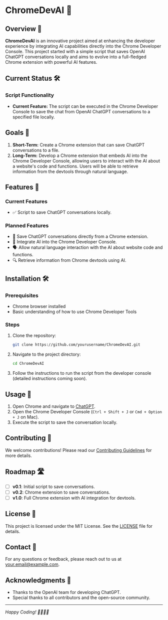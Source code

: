# ChromeDevAI 🚀

## Overview 📖
**ChromeDevAI** is an innovative project aimed at enhancing the developer experience by integrating AI capabilities directly into the Chrome Developer Console. This project started with a simple script that saves OpenAI ChatGPT conversations locally and aims to evolve into a full-fledged Chrome extension with powerful AI features.

## Current Status 🛠️
### Script Functionality
- **Current Feature:** The script can be executed in the Chrome Developer Console to save the chat from OpenAI ChatGPT conversations to a specified file locally.

## Goals 🎯
1. **Short-Term:** Create a Chrome extension that can save ChatGPT conversations to a file.
2. **Long-Term:** Develop a Chrome extension that embeds AI into the Chrome Developer Console, allowing users to interact with the AI about a website's code and functions. Users will be able to retrieve information from the devtools through natural language.

## Features 🌟
### Current Features
- ✅ Script to save ChatGPT conversations locally.

### Planned Features
- 📂 Save ChatGPT conversations directly from a Chrome extension.
- 🤖 Integrate AI into the Chrome Developer Console.
- 🗣️ Allow natural language interaction with the AI about website code and functions.
- 🔍 Retrieve information from Chrome devtools using AI.

## Installation 🛠️
### Prerequisites
- Chrome browser installed
- Basic understanding of how to use Chrome Developer Tools

### Steps
1. Clone the repository:
    ```sh
    git clone https://github.com/yourusername/ChromeDevAI.git
    ```
2. Navigate to the project directory:
    ```sh
    cd ChromeDevAI
    ```
3. Follow the instructions to run the script from the developer console (detailed instructions coming soon).

## Usage 📘
1. Open Chrome and navigate to [ChatGPT](https://chat.openai.com/).
2. Open the Chrome Developer Console (`Ctrl + Shift + J` or `Cmd + Option + J` on Mac).
3. Execute the script to save the conversation locally.

## Contributing 🤝
We welcome contributions! Please read our [Contributing Guidelines](CONTRIBUTING.md) for more details.

## Roadmap 🛣️
- [ ] **v0.1**: Initial script to save conversations.
- [ ] **v0.2**: Chrome extension to save conversations.
- [ ] **v1.0**: Full Chrome extension with AI integration for devtools.

## License 📜
This project is licensed under the MIT License. See the [LICENSE](LICENSE) file for details.

## Contact 📧
For any questions or feedback, please reach out to us at [your.email@example.com](mailto:your.email@example.com).

## Acknowledgments 🙏
- Thanks to the OpenAI team for developing ChatGPT.
- Special thanks to all contributors and the open-source community.

---

*Happy Coding! 👨‍💻👩‍💻*
